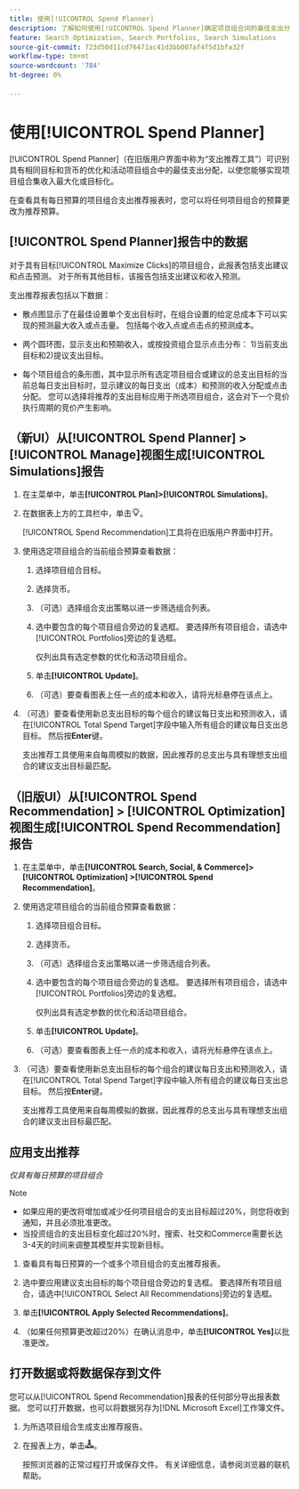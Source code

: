 ```yaml
---
title: 使用[!UICONTROL Spend Planner]
description: 了解如何使用[!UICONTROL Spend Planner]确定项目组合间的最佳支出分配。
feature: Search Optimization, Search Portfolios, Search Simulations
source-git-commit: 723d50d11cd76471ac41d3bb007af4f5d1bfa32f
workflow-type: tm+mt
source-wordcount: '784'
ht-degree: 0%

---
```


# 使用[!UICONTROL Spend Planner]

<!-- When this becomes a menu item, move file and TOC entry accordingly -->

[!UICONTROL Spend Planner]（在旧版用户界面中称为“支出推荐工具”）可识别具有相同目标和货币的优化和活动项目组合中的最佳支出分配，以使您能够实现项目组合集收入最大化或目标化。

在查看具有每日预算的项目组合支出推荐报表时，您可以将任何项目组合的预算更改为推荐预算。

## [!UICONTROL Spend Planner]报告中的数据

对于具有目标[!UICONTROL Maximize Clicks]的项目组合，此报表包括支出建议和点击预测。 对于所有其他目标，该报告包括支出建议和收入预测。

支出推荐报表包括以下数据：

* 散点图显示了在最佳设置单个支出目标时，在组合设置的给定总成本下可以实现的预测最大收入或点击量。 包括每个收入点或点击点的预测成本。

* 两个圆环图，显示支出和预期收入，或按投资组合显示点击分布： 1\)当前支出目标和2\)提议支出目标。

* 每个项目组合的条形图，其中显示所有选定项目组合或建议的总支出目标的当前总每日支出目标时，显示建议的每日支出（成本）和预测的收入分配或点击分配。 您可以选择将推荐的支出目标应用于所选项目组合，这会对下一个竞价执行周期的竞价产生影响。

## （新UI）从[!UICONTROL Spend Planner] > [!UICONTROL Manage]视图生成[!UICONTROL Simulations]报告

<!-- The path will probably change, so then update the heading and instructions -->

1. 在主菜单中，单击&#x200B;**[!UICONTROL Plan]>[!UICONTROL Simulations]**。

1. 在数据表上方的工具栏中，单击![支出规划者](/help/search-social-commerce/assets/spend-planner-icon.png "支出规划者")。

   [!UICONTROL Spend Recommendation]工具将在旧版用户界面中打开。

1. 使用选定项目组合的当前组合预算查看数据：

   1. 选择项目组合目标。

   1. 选择货币。

   1. （可选）选择组合支出策略以进一步筛选组合列表。

   1. 选中要包含的每个项目组合旁边的复选框。 要选择所有项目组合，请选中[!UICONTROL Portfolios]旁边的复选框。

      仅列出具有选定参数的优化和活动项目组合。

   1. 单击&#x200B;**[!UICONTROL Update]**。

   1. （可选）要查看图表上任一点的成本和收入，请将光标悬停在该点上。

1. （可选）要查看使用新总支出目标的每个组合的建议每日支出和预测收入，请在[!UICONTROL Total Spend Target]字段中输入所有组合的建议每日支出总目标。 然后按&#x200B;**Enter**&#x200B;键。

   支出推荐工具使用来自每周模拟的数据，因此推荐的总支出与具有理想支出组合的建议支出目标最匹配。

## （旧版UI）从[!UICONTROL Spend Recommendation] > [!UICONTROL Optimization]视图生成[!UICONTROL Spend Recommendation]报告

1. 在主菜单中，单击&#x200B;**[!UICONTROL Search, Social, & Commerce]> [!UICONTROL Optimization] >[!UICONTROL Spend Recommendation]**。

1. 使用选定项目组合的当前组合预算查看数据：

   1. 选择项目组合目标。

   1. 选择货币。

   1. （可选）选择组合支出策略以进一步筛选组合列表。

   1. 选中要包含的每个项目组合旁边的复选框。 要选择所有项目组合，请选中[!UICONTROL Portfolios]旁边的复选框。

      仅列出具有选定参数的优化和活动项目组合。

   1. 单击&#x200B;**[!UICONTROL Update]**。

   1. （可选）要查看图表上任一点的成本和收入，请将光标悬停在该点上。

1. （可选）要查看使用新总支出目标的每个组合的建议每日支出和预测收入，请在[!UICONTROL Total Spend Target]字段中输入所有组合的建议每日支出总目标。 然后按&#x200B;**Enter**&#x200B;键。

   支出推荐工具使用来自每周模拟的数据，因此推荐的总支出与具有理想支出组合的建议支出目标最匹配。

## 应用支出推荐

*仅具有每日预算的项目组合*

>[!NOTE]
>
>* 如果应用的更改将增加或减少任何项目组合的支出目标超过20%，则您将收到通知，并且必须批准更改。
>* 当投资组合的支出目标变化超过20%时，搜索、社交和Commerce需要长达3-4天的时间来调整其模型并实现新目标。

1. 查看具有每日预算的一个或多个项目组合的支出推荐报表。

1. 选中要应用建议支出目标的每个项目组合旁边的复选框。 要选择所有项目组合，请选中[!UICONTROL Select All Recommendations]旁边的复选框。

1. 单击&#x200B;**[!UICONTROL Apply Selected Recommendations]**。

1. （如果任何预算更改超过20%）在确认消息中，单击&#x200B;**[!UICONTROL Yes]**&#x200B;以批准更改。

## 打开数据或将数据保存到文件

您可以从[!UICONTROL Spend Recommendation]报表的任何部分导出报表数据。 您可以打开数据，也可以将数据另存为[!DNL Microsoft Excel]工作簿文件。

1. 为所选项目组合生成支出推荐报告。

1. 在报表上方，单击![下载](/help/search-social-commerce/assets/download-spend-recommendation.png "下载")。

   按照浏览器的正常过程打开或保存文件。  有关详细信息，请参阅浏览器的联机帮助。
